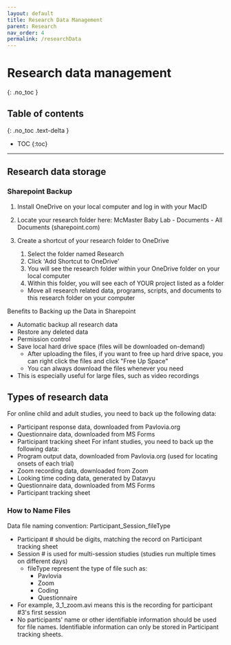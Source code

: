 ```yaml
---
layout: default
title: Research Data Management
parent: Research
nav_order: 4
permalink: /researchData
---
```


# Research data management
{: .no_toc }

## Table of contents
{: .no_toc .text-delta }

* TOC
{:toc}

---

## Research data storage

### Sharepoint Backup 
1. Install OneDrive on your local computer and log in with your MacID
2. Locate your research folder here: McMaster Baby Lab - Documents - All Documents (sharepoint.com)

3. Create a shortcut of your research folder to OneDrive
	1. Select the folder named Research
	2. Click 'Add Shortcut to OneDrive'
	3. You will see the research folder within your OneDrive folder on your local computer
	4. Within this folder, you will see each of YOUR project listed as a folder
      - Move all research related data, programs, scripts, and documents to this research folder on your computer

Benefits to Backing up the Data in Sharepoint
- Automatic backup all research data
- Restore any deleted data
- Permission control
- Save local hard drive space (files will be downloaded on-demand)
	- After uploading the files, if you want to free up hard drive space, you can right click the files and click "Free Up Space"
	- You can always download the files whenever you need
- This is especially useful for large files, such as video recordings

## Types of research data
For online child and adult studies, you need to back up the following data:
- Participant response data, downloaded from Pavlovia.org
- Questionnaire data, downloaded from MS Forms
- Participant tracking sheet
For infant studies, you need to back up the following data:
- Program output data, downloaded from Pavlovia.org (used for locating onsets of each trial)
- Zoom recording data, downloaded from Zoom
- Looking time coding data, generated by Datavyu
- Questionnaire data, downloaded from MS Forms
- Participant tracking sheet

### How to Name Files
Data file naming convention: Participant_Session_fileType
- Participant # should be digits, matching the record on Participant tracking sheet
- Session # is used for multi-session studies (studies run multiple times on different days)
	- fileType represent the type of file such as: 
		- Pavlovia
		- Zoom
		- Coding
		- Questionnaire
- For example, 3_1_zoom.avi means this is the recording for participant #3's first session
- No participants' name or other identifiable information should be used for file names. Identifiable information can only be stored in Participant tracking sheets.


